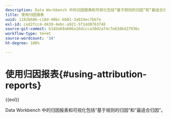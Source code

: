 ```yaml
---
description: Data Workbench 中的归因报表和可视化包括“基于规则的归因”和“最适合归因”。
title: 使用归因报表
uuid: 1182b686-c18d-40bc-bb01-3a924ec7bb7e
exl-id: ced2fcc4-d439-4ebc-a921-5f1dd8763748
source-git-commit: b1dda69a606a16dccca30d2a74c7e63dbd27936c
workflow-type: tm+mt
source-wordcount: '34'
ht-degree: 100%

---
```


# 使用归因报表{#using-attribution-reports}

{{eol}}

Data Workbench 中的归因报表和可视化包括“基于规则的归因”和“最适合归因”。
